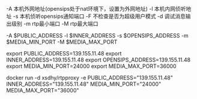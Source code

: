 
-A 本机外网地址(opensips处于nat环境下，设置为外网地址)
-l 本机内网侦听地址
-s 本机侦听opensips通知端口
-F 不检查是否为超级用户模式
-d 调试消息输出级别
-m rtp最小端口
-M rtp最大端口

-A $PUBLIC_ADDRESS
-l $INNER_ADDRESS
-s $OPENSIPS_ADDRESS
-m $MEDIA_MIN_PORT
-M $MEDIA_MAX_PORT




export PUBLIC_ADDRESS=139.155.11.48
export INNER_ADDRESS=139.155.11.48
export OPENSIPS_ADDRESS=139.155.11.48
export MEDIA_MIN_PORT=24000
export MEDIA_MAX_PORT=36000


docker run -d xsdhy/rtpproxy -e PUBLIC_ADDRESS="139.155.11.48" INNER_ADDRESS="139.155.11.48" MEDIA_MIN_PORT="24000" MEDIA_MAX_PORT="36000"